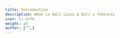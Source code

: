 ```yaml
---
title: Introduction
description: What is Kali Linux & Kali's features
icon: ti-info
weight: 10
author: ["",]
---
```

